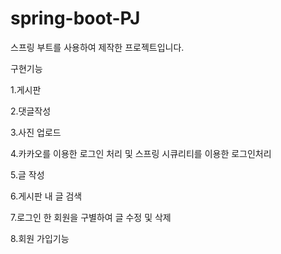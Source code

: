 # spring-boot-PJ
스프링 부트를 사용하여 제작한 프로젝트입니다.

구현기능

1.게시판

2.댓글작성

3.사진 업로드

4.카카오를 이용한 로그인 처리 및 스프링 시큐리티를 이용한 로그인처리

5.글 작성

6.게시판 내 글 검색

7.로그인 한 회원을 구별하여 글 수정 및 삭제

8.회원 가입기능
